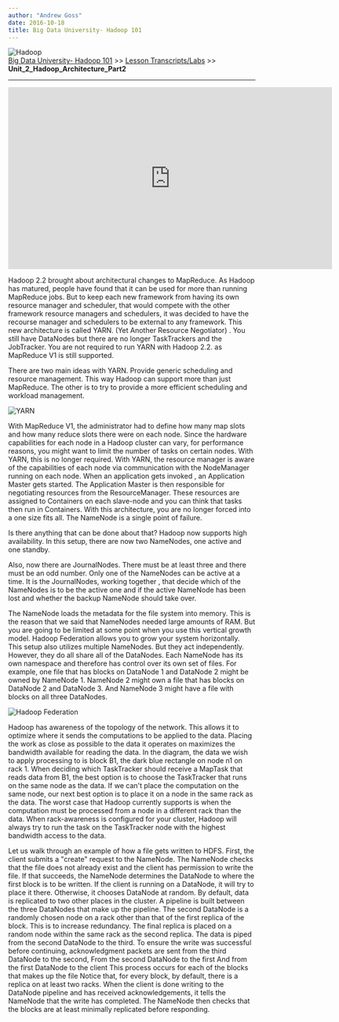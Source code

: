 ```yaml
---
author: "Andrew Goss"
date: 2016-10-18
title: Big Data University- Hadoop 101
---
```

![Hadoop](/img/post/hadoop.png "Hadoop")<br>
<a href="/2017/big-data-university--hadoop-101/">Big Data University- Hadoop 101</a> >> <a href="/2017/big-data-university--hadoop-101/lesson_transcripts_labs">Lesson Transcripts/Labs</a> >> <b>Unit_2_Hadoop_Architecture_Part2</b>
<hr>

<iframe width="660" height="371" src="https://www.youtube.com/embed/iJmJhxIsmb8" frameborder="0" allowfullscreen></iframe>

Hadoop 2.2 brought about architectural changes to MapReduce. As Hadoop has matured, people
have found that it can be used for more than running MapReduce jobs. But to keep each new
framework from having its own resource manager and scheduler, that would compete with the
other framework resource managers and schedulers, it was decided to have the recourse manager
and schedulers to be external to any framework. This new architecture is called YARN. (Yet
Another Resource Negotiator) . You still have DataNodes but there are no longer TaskTrackers
and the JobTracker. You are not required to run YARN with Hadoop 2.2. as MapReduce V1 is
still supported.

There are two main ideas with YARN. Provide generic scheduling and resource management. This way Hadoop can support more than just
MapReduce. The other is to try to provide a more efficient scheduling and workload management.

![YARN](/img/page/big_data_university_hadoop_101/yarn.png "YARN")

With MapReduce V1, the administrator had to define how many
map slots and how many reduce slots there were on each node. Since the hardware capabilities
for each node in a Hadoop cluster can vary, for performance reasons, you might want to
limit the number of tasks on certain nodes. With YARN, this is no longer required.
With YARN, the resource manager is aware of the capabilities of each node via communication
with the NodeManager running on each node. When an application gets invoked , an Application
Master gets started. The Application Master is then responsible for negotiating resources
from the ResourceManager. These resources are assigned to Containers on each slave-node
and you can think that tasks then run in Containers. With this architecture, you are no longer
forced into a one size fits all. The NameNode is a single point of failure.

Is there anything that can be done about that? Hadoop now supports high availability. In
this setup, there are now two NameNodes, one active and one standby.

Also, now there are JournalNodes. There must be at least three and there must be an odd
number. Only one of the NameNodes can be active at a time. It is the JournalNodes, working
together , that decide which of the NameNodes is to be the active one and if the active
NameNode has been lost and whether the backup NameNode should take over.

The NameNode loads the metadata for the file system into memory. This is the reason that
we said that NameNodes needed large amounts of RAM. But you are going to be limited at
some point when you use this vertical growth model. Hadoop Federation allows you to grow
your system horizontally. This setup also utilizes multiple NameNodes. But they act
independently. However, they do all share all of the DataNodes. Each NameNode has its
own namespace and therefore has control over its own set of files. For example, one file
that has blocks on DataNode 1 and DataNode 2 might be owned by NameNode 1. NameNode 2
might own a file that has blocks on DataNode 2 and DataNode 3. And NameNode 3 might have
a file with blocks on all three DataNodes.

![Hadoop Federation](/img/page/big_data_university_hadoop_101/hadoop_federation.png "Hadoop Federation")

Hadoop has awareness of the topology of the network. This allows it to optimize where
it sends the computations to be applied to the data. Placing the work as close as possible
to the data it operates on maximizes the bandwidth available for reading the data. In the diagram,
the data we wish to apply processing to is block B1, the dark blue rectangle on node
n1 on rack 1. When deciding which TaskTracker should receive a MapTask that reads data from
B1, the best option is to choose the TaskTracker that runs on the same node as the data. If
we can't place the computation on the same node, our next best option is to place it
on a node in the same rack as the data. The worst case that Hadoop currently supports
is when the computation must be processed from a node in a different rack than the data.
When rack-awareness is configured for your cluster, Hadoop will always try to run the
task on the TaskTracker node with the highest bandwidth access to the data.

Let us walk through an example of how a file gets written to HDFS. First, the client submits
a "create" request to the NameNode. The NameNode checks that the file does not already exist
and the client has permission to write the file. If that succeeds, the NameNode determines
the DataNode to where the first block is to be written. If the client is running on a
DataNode, it will try to place it there. Otherwise, it chooses DataNode at random. By default,
data is replicated to two other places in the cluster. A pipeline is built between the
three DataNodes that make up the pipeline. The second DataNode is a randomly chosen node
on a rack other than that of the first replica of the block. This is to increase redundancy.
The final replica is placed on a random node within the same rack as the second replica.
The data is piped from the second DataNode to the third. To ensure the write was successful
before continuing, acknowledgment packets are sent from the third DataNode to the second,
From the second DataNode to the first And from the first DataNode to the client This
process occurs for each of the blocks that makes up the file Notice that, for every block,
by default, there is a replica on at least two racks. When the client is done writing
to the DataNode pipeline and has received acknowledgements, it tells the NameNode that
the write has completed. The NameNode then checks that the blocks are at least minimally
replicated before responding.